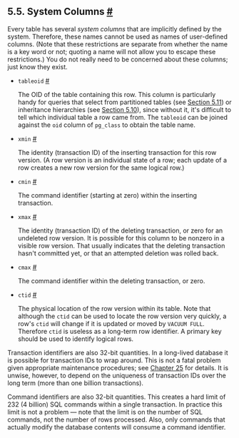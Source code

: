 ## 5.5. System Columns [#](#DDL-SYSTEM-COLUMNS)

Every table has several *system columns* that are implicitly defined by the system. Therefore, these names cannot be used as names of user-defined columns. (Note that these restrictions are separate from whether the name is a key word or not; quoting a name will not allow you to escape these restrictions.) You do not really need to be concerned about these columns; just know they exist.

* `tableoid` [#](#DDL-SYSTEM-COLUMNS-TABLEOID)

    The OID of the table containing this row. This column is particularly handy for queries that select from partitioned tables (see [Section 5.11](ddl-partitioning.html "5.11. Table Partitioning")) or inheritance hierarchies (see [Section 5.10](ddl-inherit.html "5.10. Inheritance")), since without it, it's difficult to tell which individual table a row came from. The `tableoid` can be joined against the `oid` column of `pg_class` to obtain the table name.

* `xmin` [#](#DDL-SYSTEM-COLUMNS-XMIN)

    The identity (transaction ID) of the inserting transaction for this row version. (A row version is an individual state of a row; each update of a row creates a new row version for the same logical row.)

* `cmin` [#](#DDL-SYSTEM-COLUMNS-CMIN)

    The command identifier (starting at zero) within the inserting transaction.

* `xmax` [#](#DDL-SYSTEM-COLUMNS-XMAX)

    The identity (transaction ID) of the deleting transaction, or zero for an undeleted row version. It is possible for this column to be nonzero in a visible row version. That usually indicates that the deleting transaction hasn't committed yet, or that an attempted deletion was rolled back.

* `cmax` [#](#DDL-SYSTEM-COLUMNS-CMAX)

    The command identifier within the deleting transaction, or zero.

* `ctid` [#](#DDL-SYSTEM-COLUMNS-CTID)

    The physical location of the row version within its table. Note that although the `ctid` can be used to locate the row version very quickly, a row's `ctid` will change if it is updated or moved by `VACUUM FULL`. Therefore `ctid` is useless as a long-term row identifier. A primary key should be used to identify logical rows.

Transaction identifiers are also 32-bit quantities. In a long-lived database it is possible for transaction IDs to wrap around. This is not a fatal problem given appropriate maintenance procedures; see [Chapter 25](maintenance.html "Chapter 25. Routine Database Maintenance Tasks") for details. It is unwise, however, to depend on the uniqueness of transaction IDs over the long term (more than one billion transactions).

Command identifiers are also 32-bit quantities. This creates a hard limit of 232 (4 billion) SQL commands within a single transaction. In practice this limit is not a problem — note that the limit is on the number of SQL commands, not the number of rows processed. Also, only commands that actually modify the database contents will consume a command identifier.